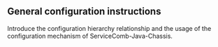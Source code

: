 ## General configuration instructions
Introduce the configuration hierarchy relationship and the usage of the configuration mechanism of ServiceComb-Java-Chassis.
